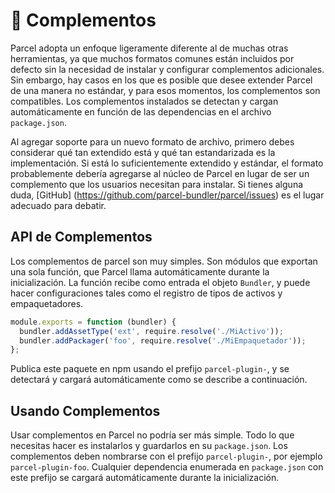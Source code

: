 # 🔌 Complementos

Parcel adopta un enfoque ligeramente diferente al de muchas otras herramientas, ya que muchos formatos comunes están incluidos por defecto sin la necesidad de instalar y configurar complementos adicionales. Sin embargo, hay casos en los que es posible que desee extender Parcel de una manera no estándar, y para esos momentos, los complementos son compatibles. Los complementos instalados se detectan y cargan automáticamente en función de las dependencias en el archivo `package.json`.

Al agregar soporte para un nuevo formato de archivo, primero debes considerar qué tan extendido está y qué tan estandarizada es la implementación. Si está lo suficientemente extendido y estándar, el formato probablemente debería agregarse al núcleo de Parcel en lugar de ser un complemento que los usuarios necesitan para instalar. Si tienes alguna duda, [GitHub] (https://github.com/parcel-bundler/parcel/issues) es el lugar adecuado para debatir.

## API de Complementos

Los complementos de parcel son muy simples. Son módulos que exportan una sola función, que Parcel llama automáticamente durante la inicialización. La función recibe como entrada el objeto `Bundler`, y puede hacer configuraciones tales como el registro de tipos de activos y empaquetadores.

```javascript
module.exports = function (bundler) {
  bundler.addAssetType('ext', require.resolve('./MiActivo'));
  bundler.addPackager('foo', require.resolve('./MiEmpaquetador'));
};
```

Publica este paquete en npm usando el prefijo `parcel-plugin-`, y se detectará y cargará automáticamente como se describe a continuación.

## Usando Complementos

Usar complementos en Parcel no podría ser más simple. Todo lo que necesitas hacer es instalarlos y guardarlos en su `package.json`. Los complementos deben nombrarse con el prefijo `parcel-plugin-`, por ejemplo `parcel-plugin-foo`. Cualquier dependencia enumerada en `package.json` con este prefijo se cargará automáticamente durante la inicialización.
